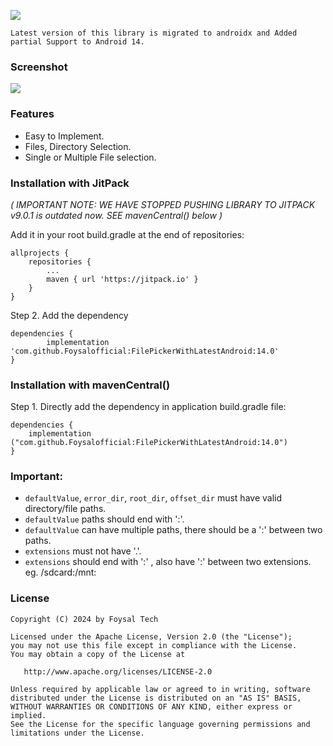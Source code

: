 ![](https://github.com/TutorialsAndroid/FilePicker/blob/master/sample/src/main/res/mipmap-xxhdpi/ic_launcher.png)


`Latest version of this library is migrated to androidx and Added partial Support to Android 14.`

### Screenshot

![](https://github.com/TutorialsAndroid/FilePicker/blob/master/screenshots/device-2019-05-10-182300.png)

### Features

* Easy to Implement.
* Files, Directory Selection.
* Single or Multiple File selection.

### Installation with JitPack 
*( IMPORTANT NOTE: WE HAVE STOPPED PUSHING LIBRARY TO JITPACK v9.0.1 is outdated now. SEE mavenCentral() below )*

Add it in your root build.gradle at the end of repositories:

	allprojects {
		repositories {
			...
			maven { url 'https://jitpack.io' }
		}
	}
Step 2. Add the dependency

	dependencies {
	        implementation 'com.github.Foysalofficial:FilePickerWithLatestAndroid:14.0'
	}

### Installation with mavenCentral()
Step 1. Directly add the dependency in application build.gradle file:

    dependencies {
        implementation ("com.github.Foysalofficial:FilePickerWithLatestAndroid:14.0")
    }


### Important:
* `defaultValue`, `error_dir`, `root_dir`, `offset_dir` must have valid directory/file paths.
* `defaultValue` paths should end with ':'.
* `defaultValue` can have multiple paths, there should be a ':' between two paths.
* `extensions` must not have '.'.
* `extensions` should end with ':' , also have ':' between two extensions.
eg. /sdcard:/mnt:

### License
    Copyright (C) 2024 by Foysal Tech

    Licensed under the Apache License, Version 2.0 (the "License");
    you may not use this file except in compliance with the License.
    You may obtain a copy of the License at

       http://www.apache.org/licenses/LICENSE-2.0

    Unless required by applicable law or agreed to in writing, software
    distributed under the License is distributed on an "AS IS" BASIS,
    WITHOUT WARRANTIES OR CONDITIONS OF ANY KIND, either express or implied.
    See the License for the specific language governing permissions and
    limitations under the License.
